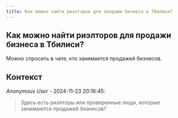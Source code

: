 ```yaml
---
title: Как можно найти риэлторов для продажи бизнеса в Тбилиси?
---
```


## Как можно найти риэлторов для продажи бизнеса в Тбилиси?

Можно спросить в чате, кто занимается продажей бизнесов.

## Контекст

_Anonymous User_ - 2024-11-23 20:16:45:

> Здесь есть риэлторы или проверенные люди, которые занимаются продажей бизнесов?
